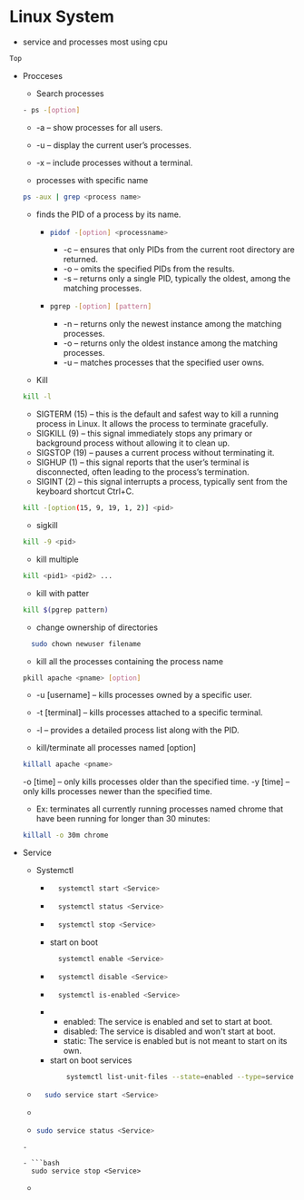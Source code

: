 # Linux System
- service and processes most using cpu

```bash
Top 
```
- Procceses
  -  Search processes
  ```bash
  - ps -[option]
  ```
    - -a – show processes for all users.
    - -u – display the current user’s processes.
    - -x – include processes without a terminal.

  - processes with specific name
  ```bash
  ps -aux | grep <process name>
  ```
  - finds the PID of a process by its name.
    - ```bash
      pidof -[option] <processname>
      ```
      - -c – ensures that only PIDs from the current root directory are returned.
      - -o – omits the specified PIDs from the results.
      - -s – returns only a single PID, typically the oldest, among the matching processes.


    - ```bash
      pgrep -[option] [pattern]
      ```
      - -n – returns only the newest instance among the matching processes. 
      - -o – returns only the oldest instance among the matching processes.
      - -u – matches processes that the specified user owns.


  - Kill
  ```bash
  kill -l
  ```
    - SIGTERM (15) – this is the default and safest way to kill a running process in Linux. It allows the process to terminate gracefully.
    - SIGKILL (9) – this signal immediately stops any primary or background process without allowing it to clean up.
    - SIGSTOP (19) – pauses a current process without terminating it.
    - SIGHUP (1) – this signal reports that the user’s terminal is disconnected, often leading to the process’s termination.
    - SIGINT (2) – this signal interrupts a process, typically sent from the keyboard shortcut Ctrl+C.

  ```bash
  kill -[option(15, 9, 19, 1, 2)] <pid>
  ```
  - sigkill
  ```bash
  kill -9 <pid>
  ```

  - kill multiple
  ```bash
  kill <pid1> <pid2> ...
  ```

  - kill with patter
  ```bash
  kill $(pgrep pattern)
  ```

  - change ownership of directories
  ```bash
    sudo chown newuser filename
  ```

  - kill all the processes containing the process name <pname>
  ```bash
  pkill apache <pname> [option]
  ```
    - -u [username] – kills processes owned by a specific user.
    - -t [terminal] – kills processes attached to a specific terminal.
    - -l – provides a detailed process list along with the PID.


  - kill/terminate all processes named <pname> [option]
  ```bash
  killall apache <pname>
  ```
  -o [time] – only kills processes older than the specified time.
  -y [time] – only kills processes newer than the specified time.

  - Ex: terminates all currently running processes named chrome that have been running for longer than 30 minutes:
  ```bash
  killall -o 30m chrome
  ```

- Service
  - Systemctl
    - ```bash 
        systemctl start <Service> 
      ```
    - ```bash 
        systemctl status <Service> 
      ```
    - ```bash 
        systemctl stop <Service> 
      ```
    - start on boot 
      ```bash 
        systemctl enable <Service> 
      ```
    - ```bash 
        systemctl disable <Service> 
      ```
    - ```bash 
        systemctl is-enabled <Service>
      ```
    - 
        - enabled: The service is enabled and set to start at boot.
        - disabled: The service is disabled and won't start at boot.
        - static: The service is enabled but is not meant to start on its own.
    - start on boot services 
      ```bash 
          systemctl list-unit-files --state=enabled --type=service
      ```

  - ```bash 
      sudo service start <Service>
    ```
  - 

  - ```bash 
    sudo service status <Service>
  ```
  - 

  - ```bash 
    sudo service stop <Service>
  ```
  - 

